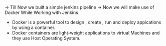 -> Till Now we built a simple jenkins pipeline
-> Now we will make use of Docker While Working with Jenkins

* Docker is a powerful tool to design , create , run and deploy appications by using  a container.
* Docker containers are light-weight applications to virtual Machines and they use Host Operating System.

